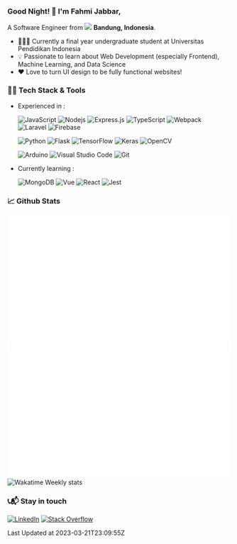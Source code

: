 ### Good Night! 👋 I'm Fahmi Jabbar,
A Software Engineer from <img src="https://cdn-icons-png.flaticon.com/512/323/323372.png" width="13"/> <b>Bandung, Indonesia</b>. 
- 👨🏼‍🎓 Currently a final year undergraduate student at Universitas Pendidikan Indonesia
- 💡 Passionate to learn about Web Development (especially Frontend), Machine Learning, and Data Science
- ❤ Love to turn UI design to be fully functional websites!

<h3>👨‍💻 Tech Stack & Tools</h3>

- Experienced in : 
  <p>
    <img alt="JavaScript" src="https://img.shields.io/badge/javascript-%23323330.svg?style=flat&logo=javascript&logoColor=%23F7DF1E"/>
    <img alt="Nodejs" src="https://img.shields.io/badge/-Nodejs-43853d?style=flat&logo=Node.js&logoColor=white" />
    <img alt="Express.js" src="https://img.shields.io/badge/express.js-%23404d59.svg?style=flat&logo=express&logoColor=%2361DAFB"/>
    <img alt="TypeScript" src="https://img.shields.io/badge/typescript-%23007ACC.svg?style=flat&logo=typescript&logoColor=white"/>
    <img alt="Webpack" src="https://img.shields.io/badge/webpack-%238DD6F9.svg?style=flat&logo=webpack&logoColor=black"/>
    <img alt="Laravel" src="https://img.shields.io/badge/laravel-%23FF2D20.svg?style=flat&logo=laravel&logoColor=white"/>
    <img alt="Firebase" src="https://img.shields.io/badge/firebase-%23039BE5.svg?style=flat&logo=firebase"/>
  </p>
  <p>
    <img alt="Python" src="https://img.shields.io/badge/python-%2314354C.svg?style=flat&logo=python&logoColor=white"/>
    <img alt="Flask" src="https://img.shields.io/badge/flask-%23000.svg?style=flat&logo=flask&logoColor=white"/>
    <img alt="TensorFlow" src="https://img.shields.io/badge/TensorFlow-%23FF6F00.svg?style=flat&logo=TensorFlow&logoColor=white" />
    <img alt="Keras" src="https://img.shields.io/badge/Keras-%23D00000.svg?style=flat&logo=Keras&logoColor=white"/>
    <img alt="OpenCV" src="https://img.shields.io/badge/opencv-%23white.svg?style=flat&logo=opencv&logoColor=white"/>
  </p>
  <p>
    <img alt="Arduino" src="https://img.shields.io/badge/-Arduino-00979D?style=flat&logo=Arduino&logoColor=white"/>
    <img alt="Visual Studio Code" src="https://img.shields.io/badge/Visual%20Studio%20Code-0078d7.svg?style=flat&logo=visual-studio-code&logoColor=white"/>
    <img alt="Git" src="https://img.shields.io/badge/git-%23F05033.svg?style=flat&logo=git&logoColor=white"/>
  </p>
- Currently learning : 
  <p>
    <img alt="MongoDB" src="https://img.shields.io/badge/MongoDB-%234ea94b.svg?style=flat&logo=mongodb&logoColor=white"/>
    <img alt="Vue" src="https://img.shields.io/badge/vuejs-%2335495e.svg?style=flat&logo=vuedotjs&logoColor=%234FC08D"/>
    <img alt="React" src="https://img.shields.io/badge/react-%2320232a.svg?style=flat&logo=react&logoColor=%2361DAFB"/>
    <img alt="Jest" src="https://img.shields.io/badge/-jest-%23C21325?style=flat&logo=jest&logoColor=white"/>
  </p>


<h3>📈 Github Stats</h3>
<p>
  <img alt="Profile overview" src="https://raw.githubusercontent.com/fahmij8/github-stats-transparent/output/generated/overview.svg">
  <img alt="Repo languages overall" src="https://raw.githubusercontent.com/fahmij8/github-stats-transparent/output/generated/languages.svg" />
  <img alt="Wakatime Weekly stats" src="https://github-readme-stats.vercel.app/api/wakatime?username=fahmij8&layout=compact">
</p>

<h3>📞📬 Stay in touch</h3>
<p>
  <a href="https://www.linkedin.com/in/fahmijabbar/"><img alt="LinkedIn" src="https://img.shields.io/badge/linkedin-%230077B5.svg?style=flat&logo=linkedin&logoColor=white"/></a>
  <a href="https://stackoverflow.com/users/13434851/fahmi-jabbar"><img alt="Stack Overflow" src="https://img.shields.io/badge/-Stackoverflow-FE7A16?style=flat&logo=stack-overflow&logoColor=white"/></a>
</p>

Last Updated at 2023-03-21T23:09:55Z

